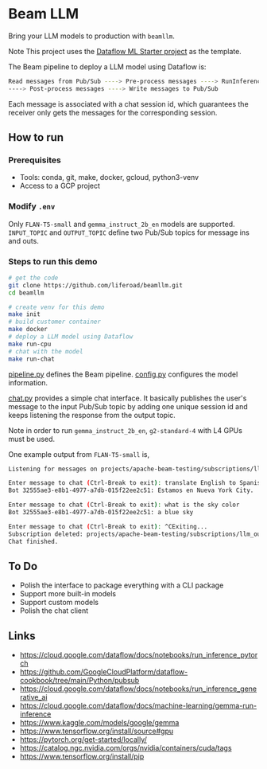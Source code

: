 # Beam LLM

Bring your LLM models to production with `beamllm`.

Note This project uses the [Dataflow ML Starter project](https://github.com/google/dataflow-ml-starter) as the template.

The Beam pipeline to deploy a LLM model using Dataflow is:

```bash
Read messages from Pub/Sub ----> Pre-process messages ----> RunInference with LLMs
----> Post-process messages ----> Write messages to Pub/Sub
```

Each message is associated with a chat session id, which guarantees the receiver only gets the messages for the corresponding session.

## How to run

### Prerequisites

* Tools: conda, git, make, docker, gcloud, python3-venv
* Access to a GCP project

### Modify `.env`

Only `FLAN-T5-small` and `gemma_instruct_2b_en` models are supported.
`INPUT_TOPIC` and `OUTPUT_TOPIC` define two Pub/Sub topics for message ins and outs.

### Steps to run this demo

``` bash
# get the code
git clone https://github.com/liferoad/beamllm.git
cd beamllm

# create venv for this demo
make init
# build customer container
make docker
# deploy a LLM model using Dataflow
make run-cpu
# chat with the model
make run-chat
```

[pipeline.py](https://github.com/liferoad/beamllm/blob/main/beamllm/pipeline.py) defines the Beam pipeline.
[config.py](https://github.com/liferoad/beamllm/blob/main/beamllm/config.py) configures the model information.

[chat.py](https://github.com/liferoad/beamllm/blob/main/beamllm/chat.py) provides a simple chat interface. It basically publishes the user's message to the input Pub/Sub topic by adding one unique session id and keeps listening the response from the output topic.

Note in order to run `gemma_instruct_2b_en`, `g2-standard-4` with L4 GPUs must be used.

One example output from `FLAN-T5-small` is,

```bash
Listening for messages on projects/apache-beam-testing/subscriptions/llm_output-32555ae3-e8b1-4977-a7db-015f22ee2c51..

Enter message to chat (Ctrl-Break to exit): translate English to Spanish: We are in New York City.
Bot 32555ae3-e8b1-4977-a7db-015f22ee2c51: Estamos en Nueva York City.

Enter message to chat (Ctrl-Break to exit): what is the sky color
Bot 32555ae3-e8b1-4977-a7db-015f22ee2c51: a blue sky

Enter message to chat (Ctrl-Break to exit): ^CExiting...
Subscription deleted: projects/apache-beam-testing/subscriptions/llm_output-32555ae3-e8b1-4977-a7db-015f22ee2c51.
Chat finished.
```

## To Do

* Polish the interface to package everything with a CLI package
* Support more built-in models
* Support custom models
* Polish the chat client

## Links

* <https://cloud.google.com/dataflow/docs/notebooks/run_inference_pytorch>
* <https://github.com/GoogleCloudPlatform/dataflow-cookbook/tree/main/Python/pubsub>
* <https://cloud.google.com/dataflow/docs/notebooks/run_inference_generative_ai>
* <https://cloud.google.com/dataflow/docs/machine-learning/gemma-run-inference>
* <https://www.kaggle.com/models/google/gemma>
* <https://www.tensorflow.org/install/source#gpu>
* <https://pytorch.org/get-started/locally/>
* <https://catalog.ngc.nvidia.com/orgs/nvidia/containers/cuda/tags>
* <https://www.tensorflow.org/install/pip>
